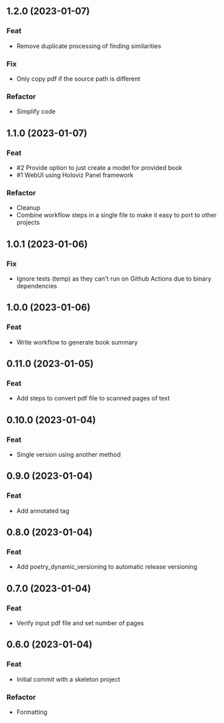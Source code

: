 ## 1.2.0 (2023-01-07)

### Feat

- Remove duplicate processing of finding similarities

### Fix

- Only copy pdf if the source path is different

### Refactor

- Simplify code

## 1.1.0 (2023-01-07)

### Feat

- #2 Provide option to just create a model for provided book
- #1 WebUI using Holoviz Panel framework

### Refactor

- Cleanup
- Combine workflow steps in a single file to make it easy to port to other projects

## 1.0.1 (2023-01-06)

### Fix

- Ignore tests (temp) as they can't run on Github Actions due to binary dependencies

## 1.0.0 (2023-01-06)

### Feat

- Write workflow to generate book summary

## 0.11.0 (2023-01-05)

### Feat

- Add steps to convert pdf file to scanned pages of text

## 0.10.0 (2023-01-04)

### Feat

- Single version using another method

## 0.9.0 (2023-01-04)

### Feat

- Add annotated tag

## 0.8.0 (2023-01-04)

### Feat

- Add poetry_dynamic_versioning to automatic release versioning

## 0.7.0 (2023-01-04)

### Feat

- Verify input pdf file and set number of pages

## 0.6.0 (2023-01-04)

### Feat

- Initial commit with a skeleton project

### Refactor

- Formatting
